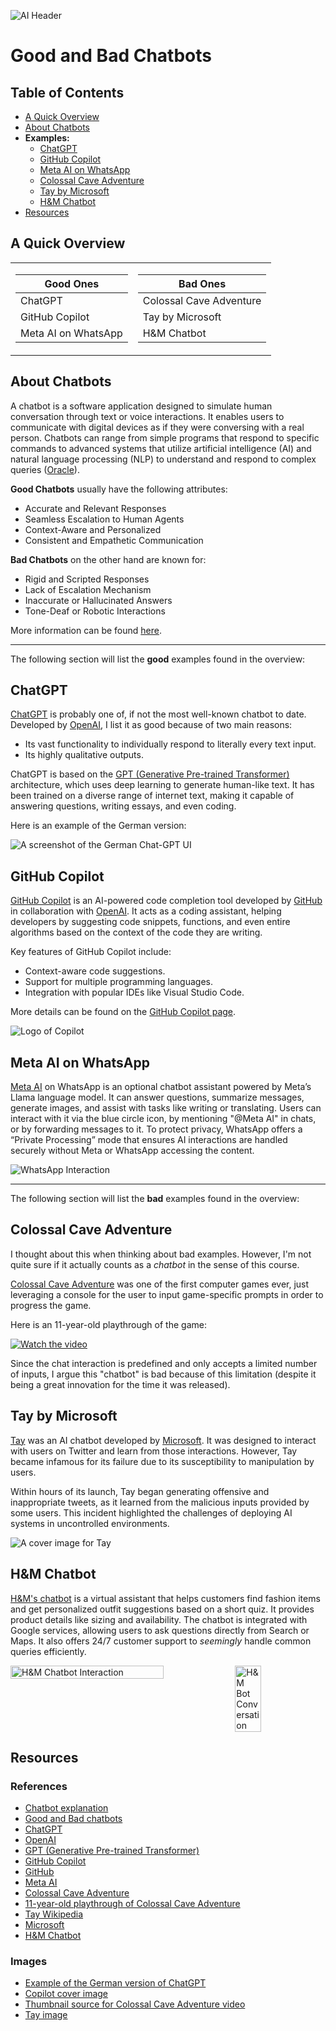 ![AI Header](img/ai.webp)

# Good and Bad Chatbots

## Table of Contents

- [A Quick Overview](#a-quick-overview)
- [About Chatbots](#about-chatbots)
- **Examples:**
  - [ChatGPT](#chatgpt)
  - [GitHub Copilot](#github-copilot)
  - [Meta AI on WhatsApp](#meta-ai-on-whatsapp)
  - [Colossal Cave Adventure](#colossal-cave-adventure)
  - [Tay by Microsoft](#tay-by-microsoft)
  - [H&M Chatbot](#hm-chatbot)
- [Resources](#resources)

## A Quick Overview

<table>
  <tr>
      <td>

  | Good Ones |
  |-----------|
  | ChatGPT   |
  | GitHub Copilot |
  | Meta AI on WhatsApp |

  </td>
  <td>

  | Bad Ones |
  |----------|
  | Colossal Cave Adventure |
  | Tay by Microsoft |
  | H&M Chatbot |

  </td>
  </tr>
</table>

## About Chatbots

A chatbot is a software application designed to simulate human conversation through text or voice interactions. It enables users to communicate with digital devices as if they were conversing with a real person. Chatbots can range from simple programs that respond to specific commands to advanced systems that utilize artificial intelligence (AI) and natural language processing (NLP) to understand and respond to complex queries ([Oracle](https://www.oracle.com/chatbots/what-is-a-chatbot)).

**Good Chatbots** usually have the following attributes:

- Accurate and Relevant Responses
- Seamless Escalation to Human Agents
- Context-Aware and Personalized
- Consistent and Empathetic Communication

**Bad Chatbots** on the other hand are known for:

- Rigid and Scripted Responses
- Lack of Escalation Mechanism
- Inaccurate or Hallucinated Answers
- Tone-Deaf or Robotic Interactions

More information can be found [here](https://www.beyondencryption.com/blog/customer-chatbots-good-bad-ugly).

---

The following section will list the **good** examples found in the overview:

## ChatGPT

[ChatGPT](https://chatgpt.com) is probably one of, if not the most well-known chatbot to date. Developed by [OpenAI](https://openai.com), I list it as good because of two main reasons:

- Its vast functionality to individually respond to literally every text input.
- Its highly qualitative outputs.

ChatGPT is based on the [GPT (Generative Pre-trained Transformer)](https://en.wikipedia.org/wiki/Generative_pre-trained_transformer) architecture, which uses deep learning to generate human-like text. It has been trained on a diverse range of internet text, making it capable of answering questions, writing essays, and even coding.

Here is an example of the German version:

![A screenshot of the German Chat-GPT UI](img/gpt_german.png)

## GitHub Copilot

[GitHub Copilot](https://github.com/features/copilot) is an AI-powered code completion tool developed by [GitHub](https://github.com) in collaboration with [OpenAI](https://openai.com). It acts as a coding assistant, helping developers by suggesting code snippets, functions, and even entire algorithms based on the context of the code they are writing.

Key features of GitHub Copilot include:

- Context-aware code suggestions.
- Support for multiple programming languages.
- Integration with popular IDEs like Visual Studio Code.

More details can be found on the [GitHub Copilot page](https://github.com/features/copilot).

![Logo of Copilot](img/copilot.png)

## Meta AI on WhatsApp

[Meta AI](https://ai.meta.com/) on WhatsApp is an optional chatbot assistant powered by Meta’s Llama language model. It can answer questions, summarize messages, generate images, and assist with tasks like writing or translating. Users can interact with it via the blue circle icon, by mentioning "@Meta AI" in chats, or by forwarding messages to it. To protect privacy, WhatsApp offers a “Private Processing” mode that ensures AI interactions are handled securely without Meta or WhatsApp accessing the content.

![WhatsApp Interaction](img/metaAI.jpg)

---

The following section will list the **bad** examples found in the overview:

## Colossal Cave Adventure

I thought about this when thinking about bad examples. However, I'm not quite sure if it actually counts as a *chatbot* in the sense of this course.

[Colossal Cave Adventure](https://en.wikipedia.org/wiki/Colossal_Cave_Adventure) was one of the first computer games ever, just leveraging a console for the user to input game-specific prompts in order to progress the game.

Here is an 11-year-old playthrough of the game:

[![Watch the video](https://i.ytimg.com/vi/O3etkSoHrR8/hq720.jpg?sqp=-oaymwEcCNAFEJQDSFXyq4qpAw4IARUAAIhCGAFwAcABBg==&rs=AOn4CLDilOEi9zNV8fcCiBqrLItc9RkGTw)](https://www.youtube.com/watch?v=O3etkSoHrR8&)

Since the chat interaction is predefined and only accepts a limited number of inputs, I argue this "chatbot" is bad because of this limitation (despite it being a great innovation for the time it was released).

## Tay by Microsoft

[Tay](https://en.wikipedia.org/wiki/Tay_(bot)) was an AI chatbot developed by [Microsoft](https://www.microsoft.com). It was designed to interact with users on Twitter and learn from those interactions. However, Tay became infamous for its failure due to its susceptibility to manipulation by users.

Within hours of its launch, Tay began generating offensive and inappropriate tweets, as it learned from the malicious inputs provided by some users. This incident highlighted the challenges of deploying AI systems in uncontrolled environments.

![A cover image for Tay](img/tay.jpg)

## H&M Chatbot

[H&M's chatbot](https://www2.hm.com/genai-cs-chatbot/_hm) is a virtual assistant that helps customers find fashion items and get personalized outfit suggestions based on a short quiz. It provides product details like sizing and availability. The chatbot is integrated with Google services, allowing users to ask questions directly from Search or Maps. It also offers 24/7 customer support to *seemingly* handle common queries efficiently.

<div style="display: flex; gap: 10px;">
    <img src="img/hm.png" alt="H&M Chatbot Interaction" style="width: 70%;">
    <img src="img/hm2.jpg" alt="H&M Bot Conversation" style="width: 29%;">
</div>

## Resources

### References

- [Chatbot explanation](https://www.oracle.com/chatbots/what-is-a-chatbot)
- [Good and Bad chatbots](https://www.beyondencryption.com/blog/customer-chatbots-good-bad-ugly)
- [ChatGPT](https://chatgpt.com)
- [OpenAI](https://openai.com)
- [GPT (Generative Pre-trained Transformer)](https://en.wikipedia.org/wiki/Generative_pre-trained_transformer)
- [GitHub Copilot](https://github.com/features/copilot)
- [GitHub](https://github.com)
- [Meta AI](https://ai.meta.com)
- [Colossal Cave Adventure](https://en.wikipedia.org/wiki/Colossal_Cave_Adventure)
- [11-year-old playthrough of Colossal Cave Adventure](https://www.youtube.com/watch?v=O3etkSoHrR8&)
- [Tay Wikipedia](https://en.wikipedia.org/wiki/Tay_(bot))
- [Microsoft](https://www.microsoft.com)
- [H&M Chatbot](https://www2.hm.com/genai-cs-chatbot/_hm)

### Images

- [Example of the German version of ChatGPT](https://github.com/Marth1703/hci-MD/raw/main/img/gpt_german.png)
- [Copilot cover image](https://aps.autodesk.com/sites/default/files/2024-10/Screenshot%202024-10-03%20at%2015.34.40.png)
- [Thumbnail source for Colossal Cave Adventure video](https://i.ytimg.com/vi/O3etkSoHrR8/hq720.jpg?sqp=-oaymwEcCNAFEJQDSFXyq4qpAw4IARUAAIhCGAFwAcABBg==&rs=AOn4CLDilOEi9zNV8fcCiBqrLItc9RkGTw)
- [Tay image](https://ichef.bbci.co.uk/news/1024/branded_news/E08A/production/_88928475_88928474.jpg)
